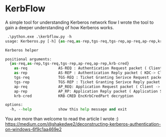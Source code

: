 # KerbFlow

A simple tool for understanding Kerberos network flow
I wrote the tool to gain a deeper understanding of how Kerberos works.


```python
 .\python.exe .\kerbflow.py -h
usage: Kerberos.py [-h] {as-req,as-rep,tgs-req,tgs-rep,ap-req,ap-rep,krb-cred} ...

Kerberos helper

positional arguments:
  {as-req,as-rep,tgs-req,tgs-rep,ap-req,ap-rep,krb-cred}
    as-req              AS-REQ : Authentication Request packet ( Client -> KDC )
    as-rep              AS-REP : Authentication Reply packet ( KDC-> Client )
    tgs-req             TGS-REQ : Ticket Granting Serivce Request packet ( Client -> KDC )
    tgs-rep             TGS-REP : Ticket Granting Serivce Reply packet ( KDC -> Client )
    ap-req              AP_REQ: Application Request packet ( Client -> Application Service )
    ap-rep              AP_RP: Application Reply packet ( Application Service -> Client )
    krb-cred            KRB-CRED EncKrbCredPart decryption

options:
  -h, --help            show this help message and exit
```

You are more than welcome to read the article I wrote :)
https://medium.com/@shakedwe2/deconstructing-kerberos-authentication-on-windows-6f9c1aa469e2
